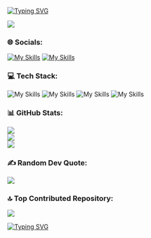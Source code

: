 <a href="https://git.io/typing-svg"><img src="https://readme-typing-svg.demolab.com?font=&pause=1000&color=F7F7F7&center=true&random=false&width=1000&lines=Hey+There!+%F0%9F%91%8B;I'm+Jyot+Dhamelia!" alt="Typing SVG" /></a>

[![](https://visitcount.itsvg.in/api?id=JyotDhamelia&icon=5&color=1)](https://visitcount.itsvg.in)

### 🌐 Socials:
[![My Skills](https://skillicons.dev/icons?i=linkedin)](https://www.linkedin.com/in/jyotdhamelia)
[![My Skills](https://skillicons.dev/icons?i=gmail)]((https://mail.google.com/mail/?view=cm&fs=1&to=jyotdhamelia@gmail.com))

<!-- [![My Skills](https://skillicons.dev/icons?i=codepen)](https://codepen.io/JYOT-DHAMELIA)
[![My Skills](https://skillicons.dev/icons?i=gmail)] -->
<!-- [![LinkedIn](https://img.shields.io/badge/LinkedIn-%230077B5.svg?logo=linkedin&logoColor=white)](https://linkedin.com/in/jyotdhamelia) [![Codepen](https://img.shields.io/badge/Codepen-000000?style=for-the-badge&logo=codepen&logoColor=white)](https://codepen.io/JYOT-DHAMELIA)  -->

### 💻 Tech Stack:
![My Skills](https://skillicons.dev/icons?i=c,cpp,java,py,php)
![My Skills](https://skillicons.dev/icons?i=,git,vite,figma,vscode,postman,wordpress)
![My Skills](https://skillicons.dev/icons?i=html,css,bootstrap,tailwind,materialui,js,react,nodejs,express,mongodb,mysql,firebase,pug)
![My Skills](https://skillicons.dev/icons?i=github,vercel,netlify)

<!-- ![C](https://img.shields.io/badge/c-%2300599C.svg?style=flat&logo=c&logoColor=white) ![C++](https://img.shields.io/badge/c++-%2300599C.svg?style=flat&logo=c%2B%2B&logoColor=white) ![CSS3](https://img.shields.io/badge/css3-%231572B6.svg?style=flat&logo=css3&logoColor=white) ![HTML5](https://img.shields.io/badge/html5-%23E34F26.svg?style=flat&logo=html5&logoColor=white) ![JavaScript](https://img.shields.io/badge/javascript-%23323330.svg?style=flat&logo=javascript&logoColor=%23F7DF1E) ![Java](https://img.shields.io/badge/java-%23ED8B00.svg?style=flat&logo=openjdk&logoColor=white) ![PHP](https://img.shields.io/badge/php-%23777BB4.svg?style=flat&logo=php&logoColor=white) ![Python](https://img.shields.io/badge/python-3670A0?style=flat&logo=python&logoColor=ffdd54) ![Vercel](https://img.shields.io/badge/vercel-%23000000.svg?style=flat&logo=vercel&logoColor=white) ![GithubPages](https://img.shields.io/badge/github%20pages-121013?style=flat&logo=github&logoColor=white) ![Netlify](https://img.shields.io/badge/netlify-%23000000.svg?style=flat&logo=netlify&logoColor=#00C7B7) ![Bootstrap](https://img.shields.io/badge/bootstrap-%238511FA.svg?style=flat&logo=bootstrap&logoColor=white) ![Express.js](https://img.shields.io/badge/express.js-%23404d59.svg?style=flat&logo=express&logoColor=%2361DAFB) ![NPM](https://img.shields.io/badge/NPM-%23CB3837.svg?style=flat&logo=npm&logoColor=white) ![NodeJS](https://img.shields.io/badge/node.js-6DA55F?style=flat&logo=node.js&logoColor=white) ![Nodemon](https://img.shields.io/badge/NODEMON-%23323330.svg?style=flat&logo=nodemon&logoColor=%BBDEAD) ![React](https://img.shields.io/badge/react-%2320232a.svg?style=flat&logo=react&logoColor=%2361DAFB) ![Vite](https://img.shields.io/badge/vite-%23646CFF.svg?style=flat&logo=vite&logoColor=white) ![WordPress](https://img.shields.io/badge/WordPress-%23117AC9.svg?style=flat&logo=WordPress&logoColor=white) ![MongoDB](https://img.shields.io/badge/MongoDB-%234ea94b.svg?style=flat&logo=mongodb&logoColor=white) ![MySQL](https://img.shields.io/badge/mysql-%2300000f.svg?style=flat&logo=mysql&logoColor=white) ![Figma](https://img.shields.io/badge/figma-%23F24E1E.svg?style=flat&logo=figma&logoColor=white) ![Canva](https://img.shields.io/badge/Canva-%2300C4CC.svg?style=flat&logo=Canva&logoColor=white) ![Postman](https://img.shields.io/badge/Postman-FF6C37?style=flat&logo=postman&logoColor=white) -->

### 📊 GitHub Stats:
![](https://github-readme-stats.vercel.app/api?username=JyotDhamelia&theme=dark&hide_border=true&include_all_commits=false&count_private=false)<br/>
![](https://github-readme-streak-stats.herokuapp.com/?user=JyotDhamelia&theme=dark&hide_border=true)<br/>
![](https://github-readme-stats.vercel.app/api/top-langs/?username=JyotDhamelia&theme=dark&hide_border=true&include_all_commits=false&count_private=false&layout=compact)

### ✍️ Random Dev Quote:
![](https://quotes-github-readme.vercel.app/api?type=horizontal&theme=dark)

### 🔝 Top Contributed Repository:
![](https://github-contributor-stats.vercel.app/api?username=JyotDhamelia&limit=5&theme=dark&hide_border=true&combine_all_yearly_contributions=true)

<a href="https://git.io/typing-svg"><img src="https://readme-typing-svg.demolab.com?font=Fira+Code&pause=1000&color=F7F7F7&center=true&random=false&width=1000&lines=Thanks+for+visiting!" alt="Typing SVG" /></a>
